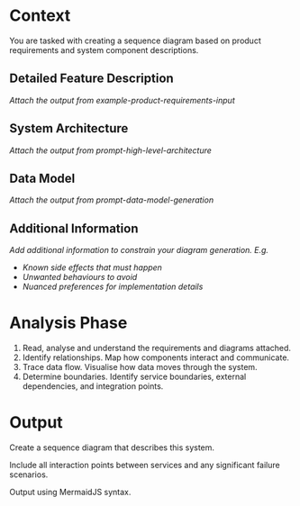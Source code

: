 # Context

You are tasked with creating a sequence diagram based on product requirements and system component descriptions.
## Detailed Feature Description

_Attach the output from example-product-requirements-input_

## System Architecture

_Attach the output from prompt-high-level-architecture_

## Data Model

_Attach the output from prompt-data-model-generation_

## Additional Information

_Add additional information to constrain your diagram generation. E.g._
- *Known side effects that must happen*
- *Unwanted behaviours to avoid*
- *Nuanced preferences for implementation details*

# Analysis Phase

1. Read, analyse and understand the requirements and diagrams attached.
2. Identify relationships. Map how components interact and communicate.
3. Trace data flow. Visualise how data moves through the system.
4. Determine boundaries. Identify service boundaries, external dependencies, and integration points.

# Output

Create a sequence diagram that describes this system.

Include all interaction points between services and any significant failure scenarios.

Output using MermaidJS syntax.